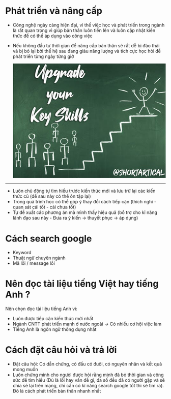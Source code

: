 # Phát triển và nâng cấp

- Công nghệ ngày càng hiện đại, vì thế việc học và phát triển trong ngành là rất quan trọng vì giúp bản thân luôn tiến lên và luôn cập nhật kiến thức để có thể áp dụng vào công việc
- Nếu không đầu tư thời gian để nâng cấp bản thân sẽ rất dễ bị đào thải và bị bỏ lại bởi thế hệ sau đang giàu năng lượng và tích cực học hỏi để phát triển từng ngày từng giờ

  <img src="./../_Introduction/images/update-skill.jpeg" width=1000>

---

- Luôn chủ động tự tìm hiểu trước kiến thức mới và lưu trữ lại các kiến thức cũ (để sau này có thể ôn tập lại)
- Trong quá trình học có thể góp ý thay đổi cách tiếp cận (thích nghi - quan sát cái tốt - cái chưa tốt)
- Tự đề xuất các phương án mà mình thấy hiệu quả (bổ trợ cho kĩ năng lãnh đạo sau này - Đưa ra ý kiến → thuyết phục → áp dụng)

# Cách search google
- Keyword
- Thuật ngữ chuyên ngành
- Mã lỗi / message lỗi

# Nên đọc tài liệu tiếng Việt hay tiếng Anh ?

Nên chọn đọc tài liệu tiếng Anh vì:

- Luôn được tiếp cận kiến thức mới nhất
- Ngành CNTT phát triển mạnh ở nước ngoài → Có nhiều cơ hội việc làm
- Tiếng Anh là ngôn ngữ thông dụng nhất

# Cách đặt câu hỏi và trả lời

- Đặt câu hỏi: Có dẫn chứng, có đầu có đuôi, có nguyên nhân và kết quả mong muốn
- Luôn chứng minh cho người được hỏi rằng mình đã bỏ thời gian và công sức để tìm hiểu (Dù là lỗi hay vấn đề gì, đa số đều đã có người gặp và sẽ chia sẻ lại trên mạng, chỉ cần có kĩ năng search google tốt thì sẽ tìm ra). Đó là cách phát triển bản thân nhanh nhất
